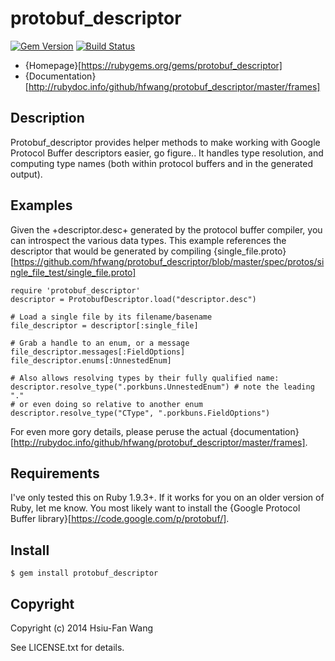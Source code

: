 # protobuf_descriptor

[![Gem Version](http://img.shields.io/gem/v/protobuf_descriptor.svg)][gem]
[![Build Status](http://img.shields.io/travis/hfwang/protobuf_descriptor.svg)][travis]

[gem]: https://rubygems.org/gems/protobuf_descriptor
[travis]: https://travis-ci.org/hfwang/protobuf_descriptor

* {Homepage}[https://rubygems.org/gems/protobuf_descriptor]
* {Documentation}[http://rubydoc.info/github/hfwang/protobuf_descriptor/master/frames]

## Description

Protobuf_descriptor provides helper methods to make working with Google Protocol
Buffer descriptors easier, go figure.. It handles type resolution, and computing
type names (both within protocol buffers and in the generated output).

## Examples

Given the +descriptor.desc+ generated by the protocol buffer compiler, you
can introspect the various data types. This example references the descriptor
that would be generated by compiling
{single_file.proto}[https://github.com/hfwang/protobuf_descriptor/blob/master/spec/protos/single_file_test/single_file.proto]

    require 'protobuf_descriptor'
    descriptor = ProtobufDescriptor.load("descriptor.desc")

    # Load a single file by its filename/basename
    file_descriptor = descriptor[:single_file]

    # Grab a handle to an enum, or a message
    file_descriptor.messages[:FieldOptions]
    file_descriptor.enums[:UnnestedEnum]

    # Also allows resolving types by their fully qualified name:
    descriptor.resolve_type(".porkbuns.UnnestedEnum") # note the leading "."
    # or even doing so relative to another enum
    descriptor.resolve_type("CType", ".porkbuns.FieldOptions")

For even more gory details, please peruse the actual
{documentation}[http://rubydoc.info/github/hfwang/protobuf_descriptor/master/frames].

## Requirements

I've only tested this on Ruby 1.9.3+. If it works for you on an older version of
Ruby, let me know. You most likely want to install the
{Google Protocol Buffer library}[https://code.google.com/p/protobuf/].

## Install

    $ gem install protobuf_descriptor

## Copyright

Copyright (c) 2014 Hsiu-Fan Wang

See LICENSE.txt for details.
